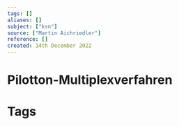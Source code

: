 ```yaml
---
tags: []
aliases: []
subject: ["ksn"]
source: ["Martin Aichriedler"]
reference: []
created: 14th December 2022
---
```


# Pilotton-Multiplexverfahren

# Tags